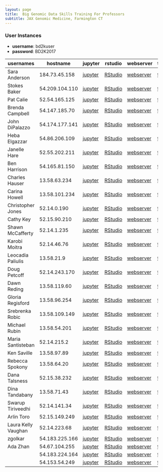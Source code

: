 ```yaml
---
layout: page
title:  Big Genomic Data Skills Training For Professors
subtitle: JAX Genomic Medicine, Farmington CT
---
```


### User Instances

 - **username**: bd2kuser
 - **password**: BD2K2017


| usernames           | hostname       | jupyter                               | rstudio                               | webserver                          | terminal                                |
|---------------------|----------------|---------------------------------------|---------------------------------------|------------------------------------|-----------------------------------------|
| Sara Anderson       | 184.73.45.158  | [jupyter](http://184.73.45.158:8888)  | [RStudio](http://184.73.45.158:8787)  | [webserver](http://184.73.45.158)  | [terminal](http://184.73.45.158:57574)  |
| Stokes Baker        | 54.209.104.110 | [jupyter](http://54.209.104.110:8888) | [RStudio](http://54.209.104.110:8787) | [webserver](http://54.209.104.110) | [terminal](http://54.209.104.110:57574) |
| Pat Calie           | 52.54.165.125  | [jupyter](http://52.54.165.125:8888)  | [RStudio](http://52.54.165.125:8787)  | [webserver](http://52.54.165.125)  | [terminal](http://52.54.165.125:57574)  |
| Brenda Campbell     | 54.147.185.70  | [jupyter](http://54.147.185.70:8888)  | [RStudio](http://54.147.185.70:8787)  | [webserver](http://54.147.185.70)  | [terminal](http://54.147.185.70:57574)  |
| John DiPalazzo      | 54.174.177.141 | [jupyter](http://54.174.177.141:8888) | [RStudio](http://54.174.177.141:8787) | [webserver](http://54.174.177.141) | [terminal](http://54.174.177.141:57574) |
| Heba Elgazzar       | 54.86.206.109  | [jupyter](http://54.86.206.109:8888)  | [RStudio](http://54.86.206.109:8787)  | [webserver](http://54.86.206.109)  | [terminal](http://54.86.206.109:57574)  |
| Janelle Hare        | 52.55.202.211  | [jupyter](http://52.55.202.211:8888)  | [RStudio](http://52.55.202.211:8787)  | [webserver](http://52.55.202.211)  | [terminal](http://52.55.202.211:57574)  |
| Ben Harrison        | 54.165.81.150  | [jupyter](http://54.165.81.150:8888)  | [RStudio](http://54.165.81.150:8787)  | [webserver](http://54.165.81.150)  | [terminal](http://54.165.81.150:57574)  |
| Charles Hauser      | 13.58.63.234   | [jupyter](http://13.58.63.234:8888)   | [RStudio](http://13.58.63.234:8787)   | [webserver](http://13.58.63.234)   | [terminal](http://13.58.63.234:57574)   |
| Carina Howell       | 13.58.101.234  | [jupyter](http://13.58.101.234:8888)  | [RStudio](http://13.58.101.234:8787)  | [webserver](http://13.58.101.234)  | [terminal](http://13.58.101.234:57574)  |
| Christopher Jones   | 52.14.0.190    | [jupyter](http://52.14.0.190:8888)    | [RStudio](http://52.14.0.190:8787)    | [webserver](http://52.14.0.190)    | [terminal](http://52.14.0.190:57574)    |
| Cathy Key           | 52.15.90.210   | [jupyter](http://52.15.90.210:8888)   | [RStudio](http://52.15.90.210:8787)   | [webserver](http://52.15.90.210)   | [terminal](http://52.15.90.210:57574)   |
| Shawn McCafferty    | 52.14.1.235    | [jupyter](http://52.14.1.235:8888)    | [RStudio](http://52.14.1.235:8787)    | [webserver](http://52.14.1.235)    | [terminal](http://52.14.1.235:57574)    |
| Karobi Moitra       | 52.14.46.76    | [jupyter](http://52.14.46.76:8888)    | [RStudio](http://52.14.46.76:8787)    | [webserver](http://52.14.46.76)    | [terminal](http://52.14.46.76:57574)    |
| Leocadia Paliulis   | 13.58.21.9     | [jupyter](http://13.58.21.9:8888)     | [RStudio](http://13.58.21.9:8787)     | [webserver](http://13.58.21.9)     | [terminal](http://13.58.21.9:57574)     |
| Doug Petcoff        | 52.14.243.170  | [jupyter](http://52.14.243.170:8888)  | [RStudio](http://52.14.243.170:8787)  | [webserver](http://52.14.243.170)  | [terminal](http://52.14.243.170:57574)  |
| Dawn Reding         | 13.58.119.60   | [jupyter](http://13.58.119.60:8888)   | [RStudio](http://13.58.119.60:8787)   | [webserver](http://13.58.119.60)   | [terminal](http://13.58.119.60:57574)   |
| Gloria Regisford    | 13.58.96.254   | [jupyter](http://13.58.96.254:8888)   | [RStudio](http://13.58.96.254:8787)   | [webserver](http://13.58.96.254)   | [terminal](http://13.58.96.254:57574)   |
| Srebrenka Robic     | 13.58.109.149  | [jupyter](http://13.58.109.149:8888)  | [RStudio](http://13.58.109.149:8787)  | [webserver](http://13.58.109.149)  | [terminal](http://13.58.109.149:57574)  |
| Michael Rubin       | 13.58.54.201   | [jupyter](http://13.58.54.201:8888)   | [RStudio](http://13.58.54.201:8787)   | [webserver](http://13.58.54.201)   | [terminal](http://13.58.54.201:57574)   |
| Maria Santisteban   | 52.14.215.2    | [jupyter](http://52.14.215.2:8888)    | [RStudio](http://52.14.215.2:8787)    | [webserver](http://52.14.215.2)    | [terminal](http://52.14.215.2:57574)    |
| Ken Saville         | 13.58.97.89    | [jupyter](http://13.58.97.89:8888)    | [RStudio](http://13.58.97.89:8787)    | [webserver](http://13.58.97.89)    | [terminal](http://13.58.97.89:57574)    |
| Rebecca Spokony     | 13.58.64.20    | [jupyter](http://13.58.64.20:8888)    | [RStudio](http://13.58.64.20:8787)    | [webserver](http://13.58.64.20)    | [terminal](http://13.58.64.20:57574)    |
| Dana Talsness       | 52.15.38.232   | [jupyter](http://52.15.38.232:8888)   | [RStudio](http://52.15.38.232:8787)   | [webserver](http://52.15.38.232)   | [terminal](http://52.15.38.232:57574)   |
| Dina Tandabany      | 13.58.71.43    | [jupyter](http://13.58.71.43:8888)    | [RStudio](http://13.58.71.43:8787)    | [webserver](http://13.58.71.43)    | [terminal](http://13.58.71.43:57574)    |
| Swarup Tiriveedhi   | 52.14.141.34   | [jupyter](http://52.14.141.34:8888)   | [RStudio](http://52.14.141.34:8787)   | [webserver](http://52.14.141.34)   | [terminal](http://52.14.141.34:57574)   |
| Arlin Toro          | 52.15.149.249  | [jupyter](http://52.15.149.249:8888)  | [RStudio](http://52.15.149.249:8787)  | [webserver](http://52.15.149.249)  | [terminal](http://52.15.149.249:57574)  |
| Laura Kelly Vaughan | 52.14.223.68   | [jupyter](http://52.14.223.68:8888)   | [RStudio](http://52.14.223.68:8787)   | [webserver](http://52.14.223.68)   | [terminal](http://52.14.223.68:57574)   |
| zgolkar             | 54.183.225.166 | [jupyter](http://54.183.225.166:8888) | [RStudio](http://54.183.225.166:8787) | [webserver](http://54.183.225.166) | [terminal](http://54.183.225.166:57574) |
| Ada Zhan         | 54.67.104.255  | [jupyter](http://54.67.104.255:8888)  | [RStudio](http://54.67.104.255:8787)  | [webserver](http://54.67.104.255)  | [terminal](http://54.67.104.255:57574)  |
|                     | 54.183.224.164 | [jupyter](http://54.183.224.164:8888) | [RStudio](http://54.183.224.164:8787) | [webserver](http://54.183.224.164) | [terminal](http://54.183.224.164:57574) |
|                     | 54.153.54.249  | [jupyter](http://54.153.54.249:8888)  | [RStudio](http://54.153.54.249:8787)  | [webserver](http://54.153.54.249)  | [terminal](http://54.153.54.249:57574)  |
